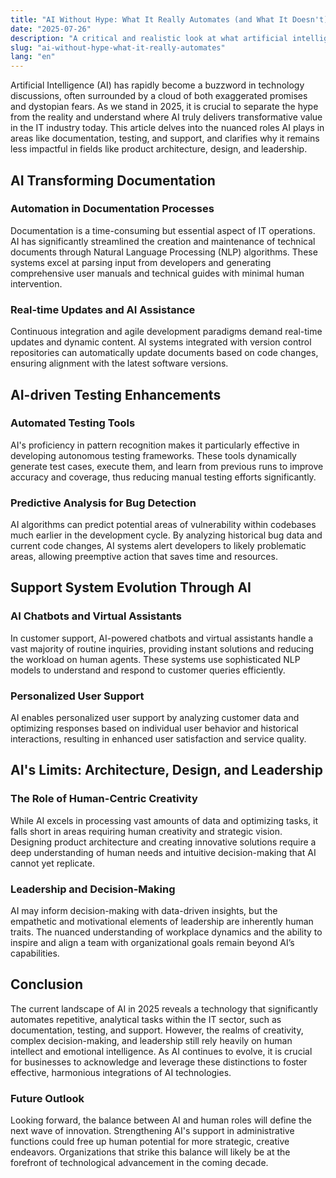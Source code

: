 ```yaml
---
title: "AI Without Hype: What It Really Automates (and What It Doesn't) in 2025"
date: "2025-07-26"
description: "A critical and realistic look at what artificial intelligence is truly transforming in the IT industry today, including documentation, testing, and support but not architecture, product design, or leadership."
slug: "ai-without-hype-what-it-really-automates"
lang: "en"
---
```


Artificial Intelligence (AI) has rapidly become a buzzword in technology discussions, often surrounded by a cloud of both exaggerated promises and dystopian fears. As we stand in 2025, it is crucial to separate the hype from the reality and understand where AI truly delivers transformative value in the IT industry today. This article delves into the nuanced roles AI plays in areas like documentation, testing, and support, and clarifies why it remains less impactful in fields like product architecture, design, and leadership.

## AI Transforming Documentation

### Automation in Documentation Processes
Documentation is a time-consuming but essential aspect of IT operations. AI has significantly streamlined the creation and maintenance of technical documents through Natural Language Processing (NLP) algorithms. These systems excel at parsing input from developers and generating comprehensive user manuals and technical guides with minimal human intervention.

### Real-time Updates and AI Assistance
Continuous integration and agile development paradigms demand real-time updates and dynamic content. AI systems integrated with version control repositories can automatically update documents based on code changes, ensuring alignment with the latest software versions.

## AI-driven Testing Enhancements

### Automated Testing Tools
AI's proficiency in pattern recognition makes it particularly effective in developing autonomous testing frameworks. These tools dynamically generate test cases, execute them, and learn from previous runs to improve accuracy and coverage, thus reducing manual testing efforts significantly.

### Predictive Analysis for Bug Detection
AI algorithms can predict potential areas of vulnerability within codebases much earlier in the development cycle. By analyzing historical bug data and current code changes, AI systems alert developers to likely problematic areas, allowing preemptive action that saves time and resources.

## Support System Evolution Through AI

### AI Chatbots and Virtual Assistants
In customer support, AI-powered chatbots and virtual assistants handle a vast majority of routine inquiries, providing instant solutions and reducing the workload on human agents. These systems use sophisticated NLP models to understand and respond to customer queries efficiently.

### Personalized User Support
AI enables personalized user support by analyzing customer data and optimizing responses based on individual user behavior and historical interactions, resulting in enhanced user satisfaction and service quality.

## AI's Limits: Architecture, Design, and Leadership

### The Role of Human-Centric Creativity
While AI excels in processing vast amounts of data and optimizing tasks, it falls short in areas requiring human creativity and strategic vision. Designing product architecture and creating innovative solutions require a deep understanding of human needs and intuitive decision-making that AI cannot yet replicate.

### Leadership and Decision-Making
AI may inform decision-making with data-driven insights, but the empathetic and motivational elements of leadership are inherently human traits. The nuanced understanding of workplace dynamics and the ability to inspire and align a team with organizational goals remain beyond AI’s capabilities.

## Conclusion
The current landscape of AI in 2025 reveals a technology that significantly automates repetitive, analytical tasks within the IT sector, such as documentation, testing, and support. However, the realms of creativity, complex decision-making, and leadership still rely heavily on human intellect and emotional intelligence. As AI continues to evolve, it is crucial for businesses to acknowledge and leverage these distinctions to foster effective, harmonious integrations of AI technologies.

### Future Outlook
Looking forward, the balance between AI and human roles will define the next wave of innovation. Strengthening AI's support in administrative functions could free up human potential for more strategic, creative endeavors. Organizations that strike this balance will likely be at the forefront of technological advancement in the coming decade.